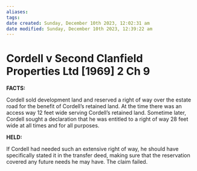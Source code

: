 ```yaml
---
aliases: 
tags: 
date created: Sunday, December 10th 2023, 12:02:31 am
date modified: Sunday, December 10th 2023, 12:39:22 am
---
```


# Cordell v Second Clanfield Properties Ltd [1969] 2 Ch 9

**FACTS:**

Cordell sold development land and reserved a right of way over the estate road for the benefit of Cordell’s retained land. At the time there was an access way 12 feet wide serving Cordell’s retained land. Sometime later, Cordell sought a declaration that he was entitled to a right of way 28 feet wide at all times and for all purposes.

**HELD:**

If Cordell had needed such an extensive right of way, he should have specifically stated it in the transfer deed, making sure that the reservation covered any future needs he may have. The claim failed.
